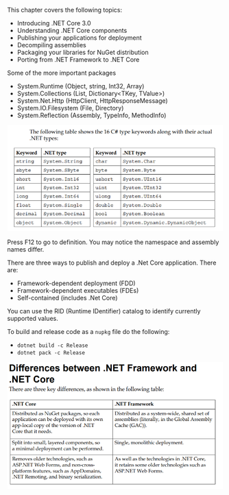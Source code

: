 This chapter covers the following topics:
- Introducing .NET Core 3.0
- Understanding .NET Core components
- Publishing your applications for deployment
- Decompiling assemblies
- Packaging your libraries for NuGet distribution
- Porting from .NET Framework to .NET Core

Some of the more important packages
- System.Runtime (Object, string, Int32, Array)
- System.Collections (List<t>, Dictionary<TKey, TValue>)
- System.Net.Http (HttpClient, HttpResponseMessage)
- System.IO.Filesystem (File, Directory)
- System.Reflection (Assembly, TypeInfo, MethodInfo)

![Type Keywords](typekeywords.PNG)

Press F12 to go to definition. You may notice the namespace and assembly names differ.

There are three ways to publish and deploy a .Net Core application. There are:
- Framework-dependent deployment (FDD)
- Framework-dependent executables (FDEs)
- Self-contained (includes .Net Core)

You can use the RID (Runtime IDentifier) catalog to identify currently supported values.

To build and release code as a `nupkg` file do the following:
- `dotnet build -c Release`
- `dotnet pack -c Release`

![Differences](differences.PNG)
